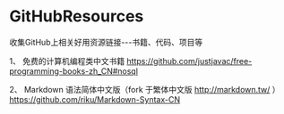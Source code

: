 # GitHubResources
收集GitHub上相关好用资源链接---书籍、代码、项目等

1、 免费的计算机编程类中文书籍   https://github.com/justjavac/free-programming-books-zh_CN#nosql

2、 Markdown 语法简体中文版（fork 于繁体中文版 http://markdown.tw/ ）  https://github.com/riku/Markdown-Syntax-CN

